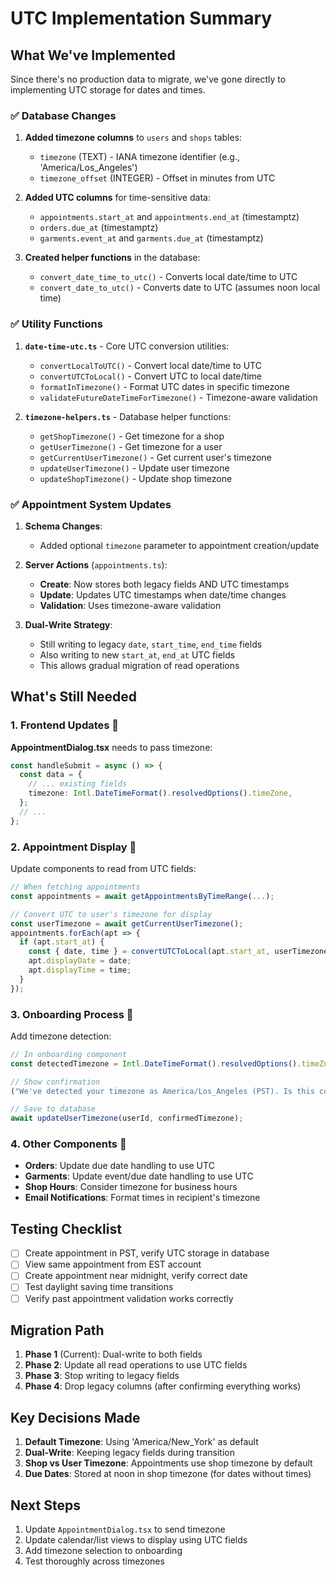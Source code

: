 # UTC Implementation Summary

## What We've Implemented

Since there's no production data to migrate, we've gone directly to implementing UTC storage for dates and times.

### ✅ Database Changes

1. **Added timezone columns** to `users` and `shops` tables:
   - `timezone` (TEXT) - IANA timezone identifier (e.g., 'America/Los_Angeles')
   - `timezone_offset` (INTEGER) - Offset in minutes from UTC

2. **Added UTC columns** for time-sensitive data:
   - `appointments.start_at` and `appointments.end_at` (timestamptz)
   - `orders.due_at` (timestamptz)
   - `garments.event_at` and `garments.due_at` (timestamptz)

3. **Created helper functions** in the database:
   - `convert_date_time_to_utc()` - Converts local date/time to UTC
   - `convert_date_to_utc()` - Converts date to UTC (assumes noon local time)

### ✅ Utility Functions

1. **`date-time-utc.ts`** - Core UTC conversion utilities:
   - `convertLocalToUTC()` - Convert local date/time to UTC
   - `convertUTCToLocal()` - Convert UTC to local date/time
   - `formatInTimezone()` - Format UTC dates in specific timezone
   - `validateFutureDateTimeForTimezone()` - Timezone-aware validation

2. **`timezone-helpers.ts`** - Database helper functions:
   - `getShopTimezone()` - Get timezone for a shop
   - `getUserTimezone()` - Get timezone for a user
   - `getCurrentUserTimezone()` - Get current user's timezone
   - `updateUserTimezone()` - Update user timezone
   - `updateShopTimezone()` - Update shop timezone

### ✅ Appointment System Updates

1. **Schema Changes**:
   - Added optional `timezone` parameter to appointment creation/update

2. **Server Actions** (`appointments.ts`):
   - **Create**: Now stores both legacy fields AND UTC timestamps
   - **Update**: Updates UTC timestamps when date/time changes
   - **Validation**: Uses timezone-aware validation

3. **Dual-Write Strategy**:
   - Still writing to legacy `date`, `start_time`, `end_time` fields
   - Also writing to new `start_at`, `end_at` UTC fields
   - This allows gradual migration of read operations

## What's Still Needed

### 1. Frontend Updates 🔧

**AppointmentDialog.tsx** needs to pass timezone:

```typescript
const handleSubmit = async () => {
  const data = {
    // ... existing fields
    timezone: Intl.DateTimeFormat().resolvedOptions().timeZone,
  };
  // ...
};
```

### 2. Appointment Display 📅

Update components to read from UTC fields:

```typescript
// When fetching appointments
const appointments = await getAppointmentsByTimeRange(...);

// Convert UTC to user's timezone for display
const userTimezone = await getCurrentUserTimezone();
appointments.forEach(apt => {
  if (apt.start_at) {
    const { date, time } = convertUTCToLocal(apt.start_at, userTimezone);
    apt.displayDate = date;
    apt.displayTime = time;
  }
});
```

### 3. Onboarding Process 🚀

Add timezone detection:

```typescript
// In onboarding component
const detectedTimezone = Intl.DateTimeFormat().resolvedOptions().timeZone;

// Show confirmation
("We've detected your timezone as America/Los_Angeles (PST). Is this correct?");

// Save to database
await updateUserTimezone(userId, confirmedTimezone);
```

### 4. Other Components 📝

- **Orders**: Update due date handling to use UTC
- **Garments**: Update event/due date handling to use UTC
- **Shop Hours**: Consider timezone for business hours
- **Email Notifications**: Format times in recipient's timezone

## Testing Checklist

- [ ] Create appointment in PST, verify UTC storage in database
- [ ] View same appointment from EST account
- [ ] Create appointment near midnight, verify correct date
- [ ] Test daylight saving time transitions
- [ ] Verify past appointment validation works correctly

## Migration Path

1. **Phase 1** (Current): Dual-write to both fields
2. **Phase 2**: Update all read operations to use UTC fields
3. **Phase 3**: Stop writing to legacy fields
4. **Phase 4**: Drop legacy columns (after confirming everything works)

## Key Decisions Made

1. **Default Timezone**: Using 'America/New_York' as default
2. **Dual-Write**: Keeping legacy fields during transition
3. **Shop vs User Timezone**: Appointments use shop timezone by default
4. **Due Dates**: Stored at noon in shop timezone (for dates without times)

## Next Steps

1. Update `AppointmentDialog.tsx` to send timezone
2. Update calendar/list views to display using UTC fields
3. Add timezone selection to onboarding
4. Test thoroughly across timezones
